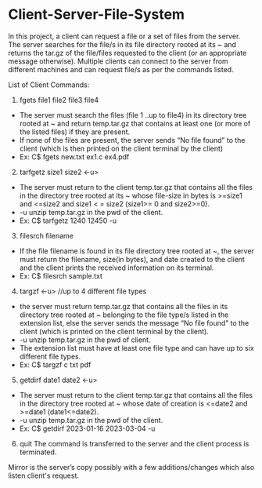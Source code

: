 # Client-Server-File-System

In this project, a client can request a file or a set of files from the server. The server searches for the file/s in its file directory rooted at its ~ and returns the tar.gz of the file/files requested to the client (or an appropriate message otherwise). Multiple clients can connect to the server from different machines and can request file/s as per the commands listed. 

List of Client Commands:

1. fgets file1 file2 file3 file4
- The server must search the files (file 1 ..up to file4) in its directory tree rooted at ~ and return temp.tar.gz that contains at least one (or more of the listed files) if they are present.
- If none of the files are present, the server sends “No file found” to the client (which is then printed on the client terminal by the client)
- Ex: C$ fgets new.txt ex1.c ex4.pdf

2. tarfgetz size1 size2 <-u>
- The server must return to the client temp.tar.gz that contains all the files in the directory tree rooted at its ~ whose file-size in bytes is >=size1 and <=size2 and size1 < = size2 (size1>= 0 and size2>=0).
- -u unzip temp.tar.gz in the pwd of the client.
- Ex: C$ tarfgetz 1240 12450 -u

3. filesrch filename
- If the file filename is found in its file directory tree rooted at ~, the server must return the filename, size(in bytes), and date created to the client and the client prints the received information on its terminal.
- Ex: C$ filesrch sample.txt

4. targzf <extension list> <-u> //up to 4 different file types
- the server must return temp.tar.gz that contains all the files in its directory tree rooted at ~ belonging to the file type/s listed in the extension list, else the server sends the message “No file found” to the client (which is printed on the client terminal by the client).
- -u unzip temp.tar.gz in the pwd of client.
- The extension list must have at least one file type and can have up to six different file types.
- Ex: C$ targzf c txt pdf

5. getdirf date1 date2 <-u>
- The server must return to the client temp.tar.gz that contains all the files in the directory tree rooted at ~ whose date of creation is <=date2 and >=date1 (date1<=date2).
- -u unzip temp.tar.gz in the pwd of the client.
- Ex: C$ getdirf 2023-01-16 2023-03-04 -u

6. quit The command is transferred to the server and the client process is terminated.

Mirror is the server’s copy possibly with a few additions/changes which also listen client's request.
